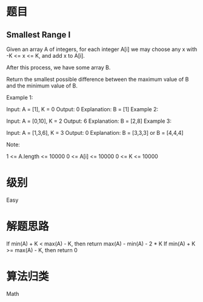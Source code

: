 # 题目
##  Smallest Range I
Given an array A of integers, for each integer A[i] we may choose any x with -K <= x <= K, and add x to A[i].

After this process, we have some array B.

Return the smallest possible difference between the maximum value of B and the minimum value of B.

 

Example 1:

Input: A = [1], K = 0
Output: 0
Explanation: B = [1]
Example 2:

Input: A = [0,10], K = 2
Output: 6
Explanation: B = [2,8]
Example 3:

Input: A = [1,3,6], K = 3
Output: 0
Explanation: B = [3,3,3] or B = [4,4,4]
 

Note:

1 <= A.length <= 10000
0 <= A[i] <= 10000
0 <= K <= 10000


# 级别 
Easy


# 解题思路


If min(A) + K < max(A) - K, then return max(A) - min(A) - 2 * K
If min(A) + K >= max(A) - K, then return 0

# 算法归类
Math 
